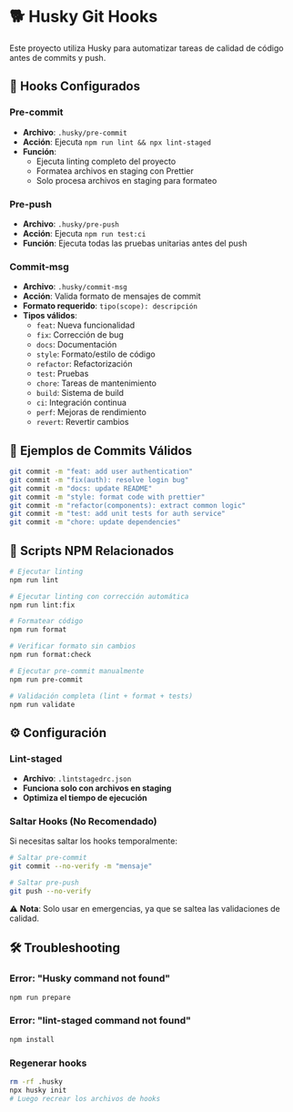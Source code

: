 # 🐕 Husky Git Hooks

Este proyecto utiliza Husky para automatizar tareas de calidad de código antes de commits y push.

## 🔧 Hooks Configurados

### Pre-commit

- **Archivo**: `.husky/pre-commit`
- **Acción**: Ejecuta `npm run lint && npx lint-staged`
- **Función**:
  - Ejecuta linting completo del proyecto
  - Formatea archivos en staging con Prettier
  - Solo procesa archivos en staging para formateo

### Pre-push

- **Archivo**: `.husky/pre-push`
- **Acción**: Ejecuta `npm run test:ci`
- **Función**: Ejecuta todas las pruebas unitarias antes del push

### Commit-msg

- **Archivo**: `.husky/commit-msg`
- **Acción**: Valida formato de mensajes de commit
- **Formato requerido**: `tipo(scope): descripción`
- **Tipos válidos**:
  - `feat`: Nueva funcionalidad
  - `fix`: Corrección de bug
  - `docs`: Documentación
  - `style`: Formato/estilo de código
  - `refactor`: Refactorización
  - `test`: Pruebas
  - `chore`: Tareas de mantenimiento
  - `build`: Sistema de build
  - `ci`: Integración continua
  - `perf`: Mejoras de rendimiento
  - `revert`: Revertir cambios

## 📝 Ejemplos de Commits Válidos

```bash
git commit -m "feat: add user authentication"
git commit -m "fix(auth): resolve login bug"
git commit -m "docs: update README"
git commit -m "style: format code with prettier"
git commit -m "refactor(components): extract common logic"
git commit -m "test: add unit tests for auth service"
git commit -m "chore: update dependencies"
```

## 🚀 Scripts NPM Relacionados

```bash
# Ejecutar linting
npm run lint

# Ejecutar linting con corrección automática
npm run lint:fix

# Formatear código
npm run format

# Verificar formato sin cambios
npm run format:check

# Ejecutar pre-commit manualmente
npm run pre-commit

# Validación completa (lint + format + tests)
npm run validate
```

## ⚙️ Configuración

### Lint-staged

- **Archivo**: `.lintstagedrc.json`
- **Funciona solo con archivos en staging**
- **Optimiza el tiempo de ejecución**

### Saltar Hooks (No Recomendado)

Si necesitas saltar los hooks temporalmente:

```bash
# Saltar pre-commit
git commit --no-verify -m "mensaje"

# Saltar pre-push
git push --no-verify
```

⚠️ **Nota**: Solo usar en emergencias, ya que se saltea las validaciones de calidad.

## 🛠️ Troubleshooting

### Error: "Husky command not found"

```bash
npm run prepare
```

### Error: "lint-staged command not found"

```bash
npm install
```

### Regenerar hooks

```bash
rm -rf .husky
npx husky init
# Luego recrear los archivos de hooks
```
